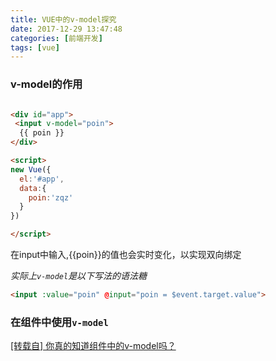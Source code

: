 ```yaml
---
title: VUE中的v-model探究
date: 2017-12-29 13:47:48
categories: [前端开发]
tags: [vue]
---
```


### v-model的作用

```html

<div id="app">
 <input v-model="poin">
  {{ poin }}
</div>

<script>
new Vue({
  el:'#app',
  data:{
    poin:'zqz'
  }
})

</script>
```
在input中输入,{{poin}}的值也会实时变化，以实现双向绑定

*实际上`v-model`是以下写法的语法糖*
```html
<input :value="poin" @input="poin = $event.target.value">
```


### 在组件中使用`v-model`



[[转载自] 你真的知道组件中的v-model吗？](http://www.cnblogs.com/zqzjs/p/6957310.html)



